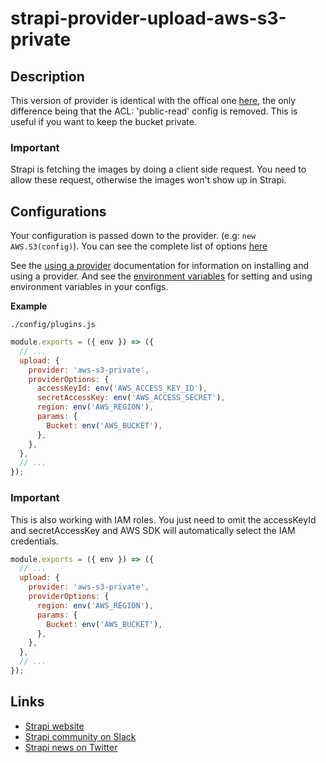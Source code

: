 # strapi-provider-upload-aws-s3-private

## Description

This version of provider is identical with the offical one [here](https://github.com/strapi/strapi/blob/master/packages/strapi-provider-upload-aws-s3/), the only difference being that the ACL: 'public-read' config is removed. 
This is useful if you want to keep the bucket private. 

### Important

Strapi is fetching the images by doing a client side request. You need to allow these request, otherwise the images won't show up in Strapi.

## Configurations

Your configuration is passed down to the provider. (e.g: `new AWS.S3(config)`). You can see the complete list of options [here](https://docs.aws.amazon.com/AWSJavaScriptSDK/latest/AWS/S3.html#constructor-property)

See the [using a provider](https://strapi.io/documentation/developer-docs/latest/development/plugins/upload.html#using-a-provider) documentation for information on installing and using a provider. And see the [environment variables](https://strapi.io/documentation/developer-docs/latest/setup-deployment-guides/configurations.html#environment-variables) for setting and using environment variables in your configs.

**Example**

`./config/plugins.js`

```js
module.exports = ({ env }) => ({
  // ...
  upload: {
    provider: 'aws-s3-private',
    providerOptions: {
      accessKeyId: env('AWS_ACCESS_KEY_ID'),
      secretAccessKey: env('AWS_ACCESS_SECRET'),
      region: env('AWS_REGION'),
      params: {
        Bucket: env('AWS_BUCKET'),
      },
    },
  },
  // ...
});
```

### Important

This is also working with IAM roles. You just need to omit the accessKeyId and secretAccessKey and AWS SDK will automatically select the IAM credentials.

```js
module.exports = ({ env }) => ({
  // ...
  upload: {
    provider: 'aws-s3-private',
    providerOptions: {
      region: env('AWS_REGION'),
      params: {
        Bucket: env('AWS_BUCKET'),
      },
    },
  },
  // ...
});
```

## Links

- [Strapi website](https://strapi.io/)
- [Strapi community on Slack](https://slack.strapi.io)
- [Strapi news on Twitter](https://twitter.com/strapijs)